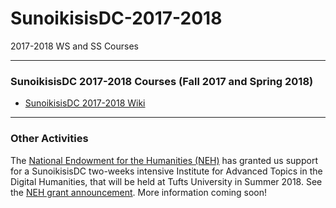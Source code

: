 # SunoikisisDC-2017-2018
2017-2018 WS and SS Courses

***
### SunoikisisDC 2017-2018 Courses (Fall 2017 and Spring 2018)
* [SunoikisisDC 2017-2018 Wiki](https://github.com/SunoikisisDC/SunoikisisDC-2017-2018/wiki)

***
### Other Activities
The [National Endowment for the Humanities (NEH)](https://www.neh.gov/) has granted us support for a SunoikisisDC two-weeks intensive Institute for Advanced Topics in the Digital Humanities, that will be held at Tufts University in Summer 2018. See the [NEH grant announcement](http://www.neh.gov/files/press-release/neh_grants_august_2017_final_.pdf?utm_medium=email&utm_source=govdelivery).
More information coming soon!
